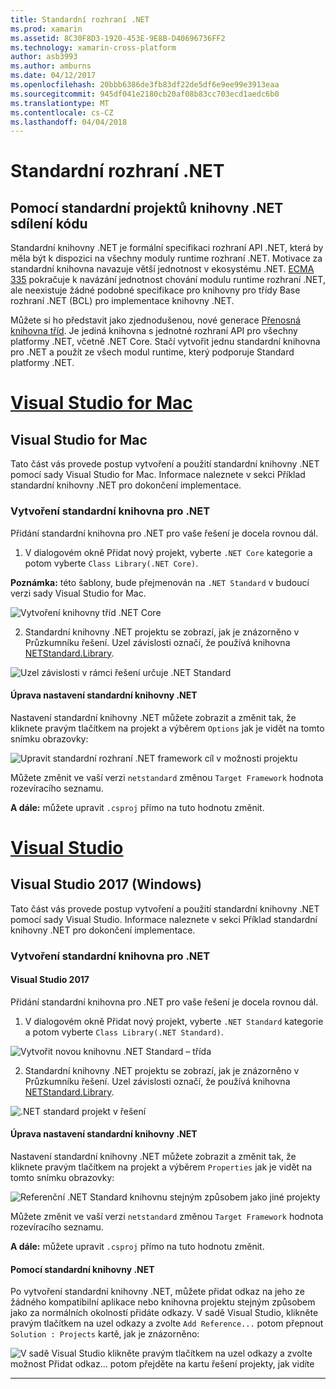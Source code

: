 ```yaml
---
title: Standardní rozhraní .NET
ms.prod: xamarin
ms.assetid: 8C30F8D3-1920-453E-9E8B-D40696736FF2
ms.technology: xamarin-cross-platform
author: asb3993
ms.author: amburns
ms.date: 04/12/2017
ms.openlocfilehash: 20bbb6386de3fb83df22de5df6e9ee99e3913eaa
ms.sourcegitcommit: 945df041e2180cb20af08b83cc703ecd1aedc6b0
ms.translationtype: MT
ms.contentlocale: cs-CZ
ms.lasthandoff: 04/04/2018
---
```

# <a name="net-standard"></a>Standardní rozhraní .NET

## <a name="using-net-standard-library-projects-to-share-code"></a>Pomocí standardní projektů knihovny .NET sdílení kódu

Standardní knihovny .NET je formální specifikaci rozhraní API .NET, která by měla být k dispozici na všechny moduly runtime rozhraní .NET. Motivace za standardní knihovna navazuje větší jednotnost v ekosystému .NET.
[ECMA 335](https://github.com/dotnet/coreclr/blob/master/Documentation/project-docs/dotnet-standards.md) pokračuje k navázání jednotnost chování modulu runtime rozhraní .NET, ale neexistuje žádné podobné specifikace pro knihovny pro třídy Base rozhraní .NET (BCL) pro implementace knihovny .NET.

Můžete si ho představit jako zjednodušenou, nové generace [Přenosná knihovna tříd](https://msdn.microsoft.com/library/gg597391.aspx).
Je jediná knihovna s jednotné rozhraní API pro všechny platformy .NET, včetně .NET Core. Stačí vytvořit jednu standardní knihovna pro .NET a použít ze všech modul runtime, který podporuje Standard platformy .NET.

# <a name="visual-studio-for-mactabvsmac"></a>[Visual Studio for Mac](#tab/vsmac)

## <a name="visual-studio-for-mac"></a>Visual Studio for Mac

Tato část vás provede postup vytvoření a použití standardní knihovny .NET pomocí sady Visual Studio for Mac. Informace naleznete v sekci Příklad standardní knihovny .NET pro dokončení implementace.

### <a name="creating-a-net-standard-library"></a>Vytvoření standardní knihovna pro .NET

Přidání standardní knihovna pro .NET pro vaše řešení je docela rovnou dál.

1. V dialogovém okně Přidat nový projekt, vyberte `.NET Core` kategorie a potom vyberte `Class Library(.NET Core)`.

  **Poznámka:** této šablony, bude přejmenován na `.NET Standard` v budoucí verzi sady Visual Studio for Mac.

  ![Vytvoření knihovny tříd .NET Core](net-standard-images/vsm01.png)

2. Standardní knihovny .NET projektu se zobrazí, jak je znázorněno v Průzkumníku řešení. Uzel závislosti označí, že používá knihovna [NETStandard.Library](https://www.nuget.org/packages/NETStandard.Library/).

  ![Uzel závislosti v rámci řešení určuje .NET Standard](net-standard-images/vsm02.png)

#### <a name="editing-net-standard-library-settings"></a>Úprava nastavení standardní knihovny .NET

Nastavení standardní knihovny .NET můžete zobrazit a změnit tak, že kliknete pravým tlačítkem na projekt a výběrem `Options` jak je vidět na tomto snímku obrazovky:

![Upravit standardní rozhraní .NET framework cíl v možnosti projektu](net-standard-images/vsm03.png)

Můžete změnit ve vaší verzi `netstandard` změnou `Target Framework` hodnota rozevíracího seznamu.

**A dále:** můžete upravit `.csproj` přímo na tuto hodnotu změnit.

# <a name="visual-studiotabvswin"></a>[Visual Studio](#tab/vswin)

## <a name="visual-studio-2017-windows"></a>Visual Studio 2017 (Windows)

Tato část vás provede postup vytvoření a použití standardní knihovny .NET pomocí sady Visual Studio. Informace naleznete v sekci Příklad standardní knihovny .NET pro dokončení implementace.

### <a name="creating-a-net-standard-library"></a>Vytvoření standardní knihovna pro .NET

#### <a name="visual-studio-2017"></a>Visual Studio 2017

Přidání standardní knihovna pro .NET pro vaše řešení je docela rovnou dál.

1. V dialogovém okně Přidat nový projekt, vyberte `.NET Standard` kategorie a potom vyberte `Class Library(.NET Standard)`.

  ![](net-standard-images/vs01.png "Vytvořit novou knihovnu .NET Standard – třída")

2. Standardní knihovny .NET projektu se zobrazí, jak je znázorněno v Průzkumníku řešení. Uzel závislosti označí, že používá knihovna [NETStandard.Library](https://www.nuget.org/packages/NETStandard.Library/).

  ![](net-standard-images/vs02.png ".NET standard projekt v řešení")

#### <a name="editing-net-standard-library-settings"></a>Úprava nastavení standardní knihovny .NET

Nastavení standardní knihovny .NET můžete zobrazit a změnit tak, že kliknete pravým tlačítkem na projekt a výběrem `Properties` jak je vidět na tomto snímku obrazovky:

![](net-standard-images/vs03.png "Referenční .NET Standard knihovnu stejným způsobem jako jiné projekty")

Můžete změnit ve vaší verzi `netstandard` změnou `Target Framework` hodnota rozevíracího seznamu.

**A dále:** můžete upravit `.csproj` přímo na tuto hodnotu změnit.

#### <a name="using-net-standard-library"></a>Pomocí standardní knihovny .NET

Po vytvoření standardní knihovny .NET, můžete přidat odkaz na jeho ze žádného kompatibilní aplikace nebo knihovna projektu stejným způsobem jako za normálních okolností přidáte odkazy. V sadě Visual Studio, klikněte pravým tlačítkem na uzel odkazy a zvolte `Add Reference...` potom přepnout `Solution : Projects` kartě, jak je znázorněno:

![](net-standard-images/vs04.png "V sadě Visual Studio klikněte pravým tlačítkem na uzel odkazy a zvolte možnost Přidat odkaz... potom přejděte na kartu řešení projekty, jak vidíte")

-----

